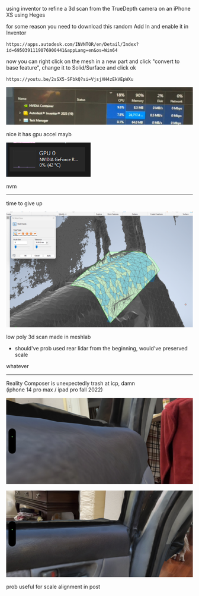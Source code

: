 
using inventor to refine a 3d scan from the TrueDepth camera on an iPhone XS using Heges


for some reason you need to download this random Add In and enable it in Inventor
```
https://apps.autodesk.com/INVNTOR/en/Detail/Index?id=6950391119076900441&appLang=en&os=Win64
```

now you can right click on the mesh in a new part and click "convert to base feature", change it to Solid/Surface and click ok


```
https://youtu.be/2sSX5-SFbkQ?si=VjsjXH4zEkVEpWXu
```

![nvidia_taskmanager_screenshot](nvidia_taskmanager_screenshot.jpg)

nice it has gpu accel mayb

![gpu0](gpu0.png)

nvm

---

time to give up


![whatever](whatever.png)

low poly 3d scan made in meshlab
- should've prob used rear lidar from the beginning, would've preserved scale

whatever

---

Reality Composer is unexpectedly trash at icp, damn <br>
(iphone 14 pro max / ipad pro fall 2022) 

![scan_scuffed1](scan_scuffed1.jpg)

![scan_scuffed1](scan_scuffed2.jpg)

prob useful for scale alignment in post






